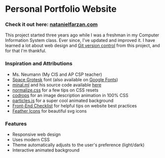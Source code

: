 # Personal Portfolio Website

### Check it out here: [natanielfarzan.com](https://natanielfarzan.com/)

This project started three years ago while I was a freshman in my Computer Information System class. Ever since, I've updated and improved it. I have learned a lot about web design and [Git version control](https://git-scm.com/) from this project, and for that I'm thankful.

### Inspiration and Attributions

- Ms. Neumann (My CIS and AP CSP teacher)
- [Space Grotesk](https://floriankarsten.github.io/space-grotesk/) font (also available on [Google Fonts](https://fonts.google.com/specimen/Space+Grotesk))
- [minal.ml](https://minar.ml/) and his source code available [here](https://github.com/m-i-n-a-r/sparky-portfolio)
- [normalize.css](https://github.com/necolas/normalize.css) for a few tips on CSS resets
- [codrops](https://tympanus.net/codrops/2011/11/02/original-hover-effects-with-css3/) for an image description animation in 100% CSS
- [particles.js](https://github.com/VincentGarreau/particles.js) for a super cool animated background
- [Front-End Checklist](https://github.com/thedaviddias/Front-End-Checklist) for helpful tips on website best practices
- [Feather Icons](https://feathericons.com/) for beautiful svg icons

### Features

- Responsive web design
- Uses modern CSS
- Theme automatically adjusts to the user's preference (light/dark)
- Interactive animated background
